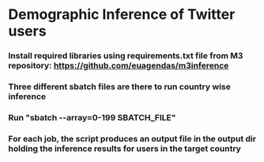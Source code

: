 # Demographic Inference of Twitter users

### Install required libraries using requirements.txt file from M3 repository: https://github.com/euagendas/m3inference

### Three different sbatch files are there to run country wise inference

### Run "sbatch --array=0-199 SBATCH_FILE"

### For each job, the script produces an output file in the output dir holding the inference results for users in the target country
